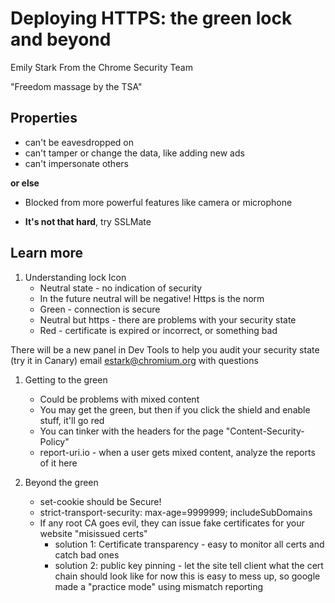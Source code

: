# Deploying HTTPS: the green lock and beyond
Emily Stark
From the Chrome Security Team

"Freedom massage by the TSA"

## Properties
 * can't be eavesdropped on
 * can't tamper or change the data, like adding new ads
 * can't impersonate others

**or else**
 * Blocked from more powerful features like camera or microphone

 * **It's not that hard**, try SSLMate

## Learn more
 1. Understanding lock Icon
    * Neutral state - no indication of security
    * In the future neutral will be negative! Https is the norm
    * Green - connection is secure
    * Neutral but https - there are problems with your security state
    * Red - certificate is expired or incorrect, or something bad
    
There will be a new panel in Dev Tools to help you audit your security state (try it in Canary)
email estark@chromium.org with questions

 1. Getting to the green
    * Could be problems with mixed content
    * You may get the green, but then if you click the shield and enable stuff, it'll go red
    * You can tinker with the headers for the page "Content-Security-Policy"
    * report-uri.io - when a user gets mixed content, analyze the reports of it here
    
 1. Beyond the green
    * set-cookie should be Secure!
    * strict-transport-security: max-age=9999999; includeSubDomains
    * If any root CA goes evil, they can issue fake certificates for your website "misissued certs"
        - solution 1: Certificate transparency - easy to monitor all certs and catch bad ones
        - solution 2: public key pinning - let the site tell client what the cert chain should look like
            for now this is easy to mess up, so google made a "practice mode" using mismatch reporting

